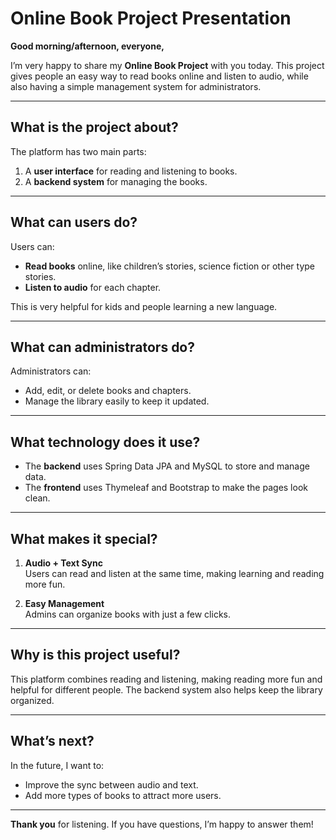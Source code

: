# Online Book Project Presentation

**Good morning/afternoon, everyone,**

I’m very happy to share my **Online Book Project** with you today. This project gives people an easy way to read books online and listen to audio, while also having a simple management system for administrators.

---

## What is the project about?
The platform has two main parts:
1. A **user interface** for reading and listening to books.
2. A **backend system** for managing the books.

---

## What can users do?
Users can:
- **Read books** online, like children’s stories, science fiction or other type stories.
- **Listen to audio** for each chapter. 

This is very helpful for kids and people learning a new language.

---

## What can administrators do?
Administrators can:
- Add, edit, or delete books and chapters.
- Manage the library easily to keep it updated.

---

## What technology does it use?
- The **backend** uses Spring Data JPA and MySQL to store and manage data.
- The **frontend** uses Thymeleaf and Bootstrap to make the pages look clean.

---

## What makes it special?
1. **Audio + Text Sync**  
   Users can read and listen at the same time, making learning and reading more fun.

2. **Easy Management**  
   Admins can organize books with just a few clicks.

---

## Why is this project useful?
This platform combines reading and listening, making reading more fun and helpful for different people. The backend system also helps keep the library organized.

---

## What’s next?
In the future, I want to:
- Improve the sync between audio and text.
- Add more types of books to attract more users.

---

**Thank you** for listening. If you have questions, I’m happy to answer them!
